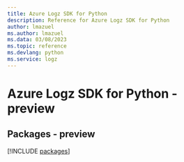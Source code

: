 ```yaml
---
title: Azure Logz SDK for Python
description: Reference for Azure Logz SDK for Python
author: lmazuel
ms.author: lmazuel
ms.data: 03/08/2023
ms.topic: reference
ms.devlang: python
ms.service: logz
---
```

# Azure Logz SDK for Python - preview
## Packages - preview
[!INCLUDE [packages](logz-index.md)]